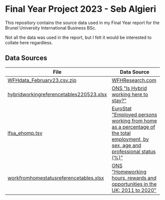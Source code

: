 # Final Year Project 2023 - Seb Algieri

This repository contains the source data used in my Final Year report for the Brunel University International Business BSc.

Not all the data was used in the report, but I felt it would be interested to collate here regardless. 

## Data Sources

| File  | Data Source |
| ------------- | ------------- |
| [WFHdata_February23.csv.zip](data/WFHdata_February23.csv.zip) | [WFHResearch.com](https://wfhresearch.com/data/) |
| [hybridworkingreferencetables220523.xlsx](data/hybridworkingreferencetables220523.xlsx) | [ONS "Is Hybrid working here to stay?"](https://www.ons.gov.uk/employmentandlabourmarket/peopleinwork/employmentandemployeetypes/articles/ishybridworkingheretostay/2022-05-23)|
| [lfsa_ehomp.tsv](data/lfsa_ehomp.tsv) |[EuroStat "Employed persons working from home as a percentage of the total employment, by sex, age and professional status (%)"](https://ec.europa.eu/eurostat/databrowser/view/LFSA_EHOMP/default/table?lang=en) |
| [workfromhomestatusreferencetables.xlsx](data/workfromhomestatusreferencetables.xlsx) | [ONS "Homeworking hours, rewards and opportunities in the UK: 2011 to 2020"](https://www.ons.gov.uk/releases/homeworkingintheukhoursopportunitiesandrewards) |